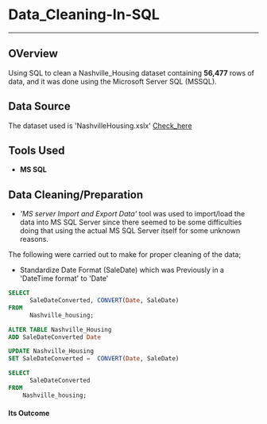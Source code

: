 # Data_Cleaning-In-SQL
---

## OVerview

Using SQL to clean a Nashville_Housing dataset containing **56,477** rows of data, and it was done using the Microsoft Server SQL (MSSQL).

## Data Source

  The dataset used is 'NashvilleHousing.xslx' [Check_here](https://github.com/AlexTheAnalyst/PortfolioProjects/blob/main/Nashville%20Housing%20Data%20for%20Data%20Cleaning.xlsx)

## Tools Used

 - **MS SQL**

## Data Cleaning/Preparation
   - _'MS server Import and Export Data'_ tool was used to import/load the data into MS SQL Server since there seemed to be some difficulties doing that using the actual MS SQL Server itself for some unknown reasons.

   The following were carried out to make for proper cleaning of the data;

   - Standardize Date Format (SaleDate) which was Previously in a 'DateTime format' to 'Date'
```SQL
SELECT
      SaleDateConverted, CONVERT(Date, SaleDate)
FROM
      Nashville_housing;

ALTER TABLE Nashville_Housing
ADD SaleDateConverted Date

UPDATE Nashville_Housing
SET SaleDateConverted =  CONVERT(Date, SaleDate)

SELECT
      SaleDateConverted
FROM
    Nashville_housing;
```
  #### Its Outcome
  
  
  
    
